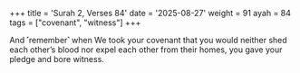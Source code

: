 +++
title = 'Surah 2, Verses 84'
date = '2025-08-27'
weight = 91
ayah = 84
tags = ["covenant", "witness"]
+++

And ˹remember˺ when We took your covenant that you would neither shed each other’s blood nor expel each other from their homes, you gave your pledge and bore witness.